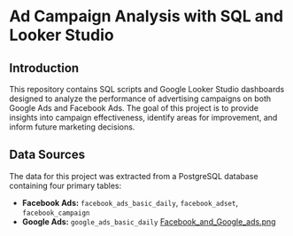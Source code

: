 # Ad Campaign Analysis with SQL and Looker Studio

## Introduction
This repository contains SQL scripts and Google Looker Studio dashboards designed to analyze the performance of advertising campaigns on both Google Ads and Facebook Ads. The goal of this project is to provide insights into campaign effectiveness, identify areas for improvement, and inform future marketing decisions.

## Data Sources
The data for this project was extracted from a PostgreSQL database containing four primary tables:
* **Facebook Ads:** `facebook_ads_basic_daily`, `facebook_adset`, `facebook_campaign`
* **Google Ads:** `google_ads_basic_daily`
[Facebook_and_Google_ads.png](https://github.com/Dimsohub/Goit/blob/0c02617e7a9e8f0fd3c05dbdfeda412a7de8e341/Facebook_and_Google_ads.png)

